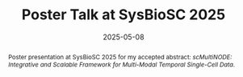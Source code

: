 ---
title: "Poster Talk at SysBioSC 2025"
abstract: >
    Poster presentation at SysBioSC 2025 for my accepted abstract:
    *scMultiNODE: Integrative and Scalable Framework for Multi-Modal Temporal Single-Cell Data*.

event: "SysBioSC 2025"
event_url: "https://cellfate.uci.edu/2025sysbiosc/"
location: "Irvine, CA, USA"
address:
  city: "Irvine"
  country: "United States"
date: 2025-05-08
date_end: 2025-05-09
all_day: true
publishDate: 2025-05-10
featured: false

url_slides: "SysBioSC_poster.pdf"
url_pdf: https://www.biorxiv.org/content/10.1101/2024.10.27.620531v2
url_code: https://github.com/rsinghlab/scMultiNODE
---